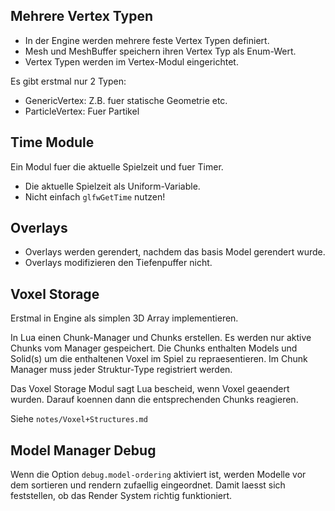 Mehrere Vertex Typen
--------------------

- In der Engine werden mehrere feste Vertex Typen definiert.
- Mesh und MeshBuffer speichern ihren Vertex Typ als Enum-Wert.
- Vertex Typen werden im Vertex-Modul eingerichtet.

Es gibt erstmal nur 2 Typen:

- GenericVertex:  Z.B. fuer statische Geometrie etc.
- ParticleVertex:  Fuer Partikel


Time Module
-----------

Ein Modul fuer die aktuelle Spielzeit und fuer Timer.

- Die aktuelle Spielzeit als Uniform-Variable.
- Nicht einfach `glfwGetTime` nutzen!


Overlays
--------

- Overlays werden gerendert, nachdem das basis Model gerendert wurde.
- Overlays modifizieren den Tiefenpuffer nicht.


Voxel Storage
-------------

Erstmal in Engine als simplen 3D Array implementieren.

In Lua einen Chunk-Manager und Chunks erstellen.
Es werden nur aktive Chunks vom Manager gespeichert.
Die Chunks enthalten Models und Solid(s) um die enthaltenen Voxel im Spiel
zu repraesentieren.  Im Chunk Manager muss jeder Struktur-Type registriert
werden.

Das Voxel Storage Modul sagt Lua bescheid, wenn Voxel geaendert wurden.
Darauf koennen dann die entsprechenden Chunks reagieren.

Siehe `notes/Voxel+Structures.md`


Model Manager Debug
-------------------

Wenn die Option `debug.model-ordering` aktiviert ist, werden Modelle vor dem
sortieren und rendern zufaellig eingeordnet.  Damit laesst sich feststellen,
ob das Render System richtig funktioniert.
